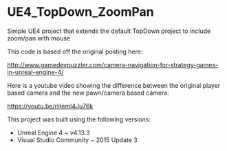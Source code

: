 # UE4_TopDown_ZoomPan
Simple UE4 project that extends the default TopDown project to include zoom/pan with mouse

This code is based off the original posting here:

http://www.gamedevpuzzler.com/camera-navigation-for-strategy-games-in-unreal-engine-4/

Here is a youtube video showing the difference between the original player based camera and the new pawn/camera based camera:

https://youtu.be/rHeml4Ju76k

This project was built using the following versions:

* Unreal Engine 4         ~ v4.13.3
* Visual Studio Community ~ 2015 Update 3

